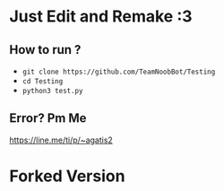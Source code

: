 # Just Edit and Remake :3


How to run ?
------
- `git clone https://github.com/TeamNoobBot/Testing`
- `cd Testing`
- `python3 test.py`

Error? Pm Me
------
https://line.me/ti/p/~agatis2


# Forked Version
